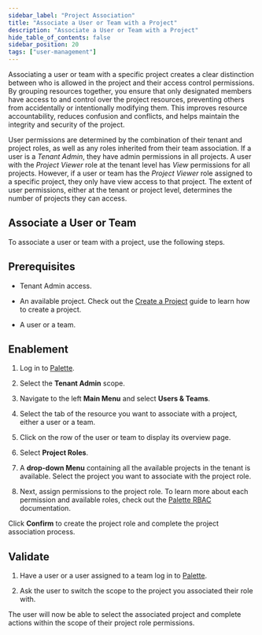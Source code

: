 ```yaml
---
sidebar_label: "Project Association"
title: "Associate a User or Team with a Project"
description: "Associate a User or Team with a Project"
hide_table_of_contents: false
sidebar_position: 20
tags: ["user-management"]
---
```



Associating a user or team with a specific project creates a clear distinction between who is allowed in the project and their access control permissions. By grouping resources together, you ensure that only designated members have access to and control over the project resources, preventing others from accidentally or intentionally modifying them. This improves resource accountability, reduces confusion and conflicts, and helps maintain the integrity and security of the project.

User permissions are determined by the combination of their tenant and project roles, as well as any roles inherited from their team association. If a user is a *Tenant Admin*, they have admin permissions in all projects. A user with the *Project Viewer* role at the tenant level has *View* permissions for all projects. However, if a user or team has the *Project Viewer* role assigned to a specific project, they only have view access to that project. The extent of user permissions, either at the tenant or project level, determines the number of projects they can access.

## Associate a User or Team

To associate a user or team with a project, use the following steps.

## Prerequisites

* Tenant Admin access.

* An available project. Check out the [Create a Project](../projects.md) guide to learn how to create a project.

* A user or a team.

## Enablement

1. Log in to [Palette](https://console.spectrocloud.com).


2. Select the **Tenant Admin** scope.


3. Navigate to the left **Main Menu** and select **Users & Teams**.


4. Select the tab of the resource you want to associate with a project, either a user or a team.


5. Click on the row of the user or team to display its overview page.


6. Select **Project Roles**.


7. A **drop-down Menu** containing all the available projects in the tenant is available. Select the project you want to associate with the project role.


8.  Next, assign permissions to the project role. To learn more about each permission and available roles, check out the [Palette RBAC](palette-rbac/palette-rbac.md) documentation.


Click **Confirm** to create the project role and complete the project association process.


## Validate 

1. Have a user or a user assigned to a team log in to [Palette](https://console.spectrocloud.com).

2. Ask the user to switch the scope to the project you associated their role with.

The user will now be able to select the associated project and complete actions within the scope of their project role permissions. 


<br />

